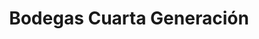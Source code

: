 ---
title: "Bodegas Cuarta Generación"
url: /sotoserrano/bodegas-cuarta-generacion/
shop: Spirituosen
---